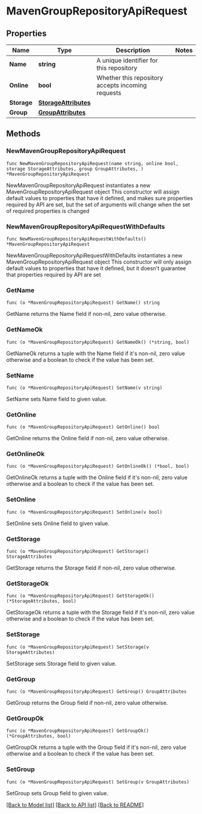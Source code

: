 # MavenGroupRepositoryApiRequest

## Properties

Name | Type | Description | Notes
------------ | ------------- | ------------- | -------------
**Name** | **string** | A unique identifier for this repository | 
**Online** | **bool** | Whether this repository accepts incoming requests | 
**Storage** | [**StorageAttributes**](StorageAttributes.md) |  | 
**Group** | [**GroupAttributes**](GroupAttributes.md) |  | 

## Methods

### NewMavenGroupRepositoryApiRequest

`func NewMavenGroupRepositoryApiRequest(name string, online bool, storage StorageAttributes, group GroupAttributes, ) *MavenGroupRepositoryApiRequest`

NewMavenGroupRepositoryApiRequest instantiates a new MavenGroupRepositoryApiRequest object
This constructor will assign default values to properties that have it defined,
and makes sure properties required by API are set, but the set of arguments
will change when the set of required properties is changed

### NewMavenGroupRepositoryApiRequestWithDefaults

`func NewMavenGroupRepositoryApiRequestWithDefaults() *MavenGroupRepositoryApiRequest`

NewMavenGroupRepositoryApiRequestWithDefaults instantiates a new MavenGroupRepositoryApiRequest object
This constructor will only assign default values to properties that have it defined,
but it doesn't guarantee that properties required by API are set

### GetName

`func (o *MavenGroupRepositoryApiRequest) GetName() string`

GetName returns the Name field if non-nil, zero value otherwise.

### GetNameOk

`func (o *MavenGroupRepositoryApiRequest) GetNameOk() (*string, bool)`

GetNameOk returns a tuple with the Name field if it's non-nil, zero value otherwise
and a boolean to check if the value has been set.

### SetName

`func (o *MavenGroupRepositoryApiRequest) SetName(v string)`

SetName sets Name field to given value.


### GetOnline

`func (o *MavenGroupRepositoryApiRequest) GetOnline() bool`

GetOnline returns the Online field if non-nil, zero value otherwise.

### GetOnlineOk

`func (o *MavenGroupRepositoryApiRequest) GetOnlineOk() (*bool, bool)`

GetOnlineOk returns a tuple with the Online field if it's non-nil, zero value otherwise
and a boolean to check if the value has been set.

### SetOnline

`func (o *MavenGroupRepositoryApiRequest) SetOnline(v bool)`

SetOnline sets Online field to given value.


### GetStorage

`func (o *MavenGroupRepositoryApiRequest) GetStorage() StorageAttributes`

GetStorage returns the Storage field if non-nil, zero value otherwise.

### GetStorageOk

`func (o *MavenGroupRepositoryApiRequest) GetStorageOk() (*StorageAttributes, bool)`

GetStorageOk returns a tuple with the Storage field if it's non-nil, zero value otherwise
and a boolean to check if the value has been set.

### SetStorage

`func (o *MavenGroupRepositoryApiRequest) SetStorage(v StorageAttributes)`

SetStorage sets Storage field to given value.


### GetGroup

`func (o *MavenGroupRepositoryApiRequest) GetGroup() GroupAttributes`

GetGroup returns the Group field if non-nil, zero value otherwise.

### GetGroupOk

`func (o *MavenGroupRepositoryApiRequest) GetGroupOk() (*GroupAttributes, bool)`

GetGroupOk returns a tuple with the Group field if it's non-nil, zero value otherwise
and a boolean to check if the value has been set.

### SetGroup

`func (o *MavenGroupRepositoryApiRequest) SetGroup(v GroupAttributes)`

SetGroup sets Group field to given value.



[[Back to Model list]](../README.md#documentation-for-models) [[Back to API list]](../README.md#documentation-for-api-endpoints) [[Back to README]](../README.md)


